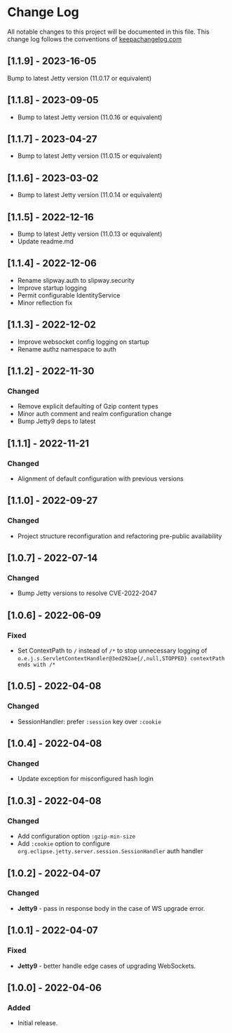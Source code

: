 # Change Log
All notable changes to this project will be documented in this file. This change log follows the conventions of [keepachangelog.com](http://keepachangelog.com/)

## [1.1.9] - 2023-16-05

Bump to latest Jetty version (11.0.17 or equivalent)

## [1.1.8] - 2023-09-05

- Bump to latest Jetty version (11.0.16 or equivalent)

## [1.1.7] - 2023-04-27

- Bump to latest Jetty version (11.0.15 or equivalent)

## [1.1.6] - 2023-03-02

- Bump to latest Jetty version (11.0.14 or equivalent)

## [1.1.5] - 2022-12-16

- Bump to latest Jetty version (11.0.13 or equivalent)
- Update readme.md

## [1.1.4] - 2022-12-06

- Rename slipway.auth to slipway.security
- Improve startup logging
- Permit configurable IdentityService
- Minor reflection fix

## [1.1.3] - 2022-12-02

- Improve websocket config logging on startup
- Rename authz namespace to auth

## [1.1.2] - 2022-11-30
### Changed
- Remove explicit defaulting of Gzip content types
- Minor auth comment and realm configuration change
- Bump Jetty9 deps to latest

## [1.1.1] - 2022-11-21
### Changed
- Alignment of default configuration with previous versions

## [1.1.0] - 2022-09-27
### Changed
- Project structure reconfiguration and refactoring pre-public availability

## [1.0.7] - 2022-07-14
### Changed
- Bump Jetty versions to resolve CVE-2022-2047
 
## [1.0.6] - 2022-06-09
### Fixed
- Set ContextPath to `/` instead of `/*` to stop unnecessary logging of `o.e.j.s.ServletContextHandler@3ed292ae{/,null,STOPPED} contextPath ends with /*`

## [1.0.5] - 2022-04-08
### Changed
- SessionHandler: prefer `:session` key over `:cookie`

## [1.0.4] - 2022-04-08
### Changed
- Update exception for misconfigured hash login

## [1.0.3] - 2022-04-08
### Changed
- Add configuration option `:gzip-min-size`
- Add `:cookie` option to configure `org.eclipse.jetty.server.session.SessionHandler` auth handler

## [1.0.2] - 2022-04-07
### Changed
- **Jetty9** - pass in response body in the case of WS upgrade error.

## [1.0.1] - 2022-04-07
### Fixed
- **Jetty9** - better handle edge cases of upgrading WebSockets.

## [1.0.0] - 2022-04-06
### Added
- Initial release.
